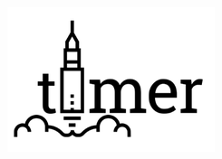 <img src="https://github.com/zacharymacke/Rocket-Pomodoro/blob/master/image/logo-readme.png" height="256">
